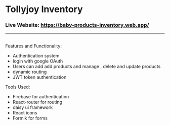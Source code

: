# Tollyjoy Inventory

### Live Website: https://baby-products-inventory.web.app/

---

<br>
Features and Functionality:

- Authentication system
- login with google OAuth
- Users can add add products and manage , delete and update products
- dynamic routing
- JWT token authentication

Tools Used:

- Firebase for authentication
- React-router for routing
- daisy ui framework
- React icons
- Formik for forms
